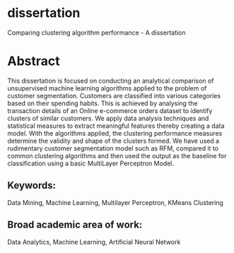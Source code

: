 # dissertation
Comparing clustering algorithm performance - A dissertation

# Abstract

This dissertation is focused on conducting an analytical comparison of unsupervised machine learning
algorithms applied to the problem of customer segmentation. Customers are classified into various
categories based on their spending habits. This is achieved by analysing the transaction details of an
Online e-commerce orders dataset to identify clusters of similar customers. We apply data analysis
techniques and statistical measures to extract meaningful features thereby creating a data model. With
the algorithms applied, the clustering performance measures determine the validity and shape of the
clusters formed. We have used a rudimentary customer segmentation model such as RFM, compared
it to common clustering algorithms and then used the output as the baseline for classification using a
basic MultiLayer Perceptron Model.

## Keywords:
Data Mining, Machine Learning, Multilayer Perceptron, KMeans Clustering

## Broad academic area of work: 
Data Analytics, Machine Learning, Artificial Neural Network
